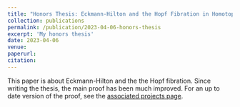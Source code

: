 ```yaml
---
title: "Honors Thesis: Eckmann-Hilton and the Hopf Fibration in Homotopy Type Theory"
collection: publications
permalink: /publication/2023-04-06-honors-thesis
excerpt: 'My honors thesis'
date: 2023-04-06
venue: 
paperurl:
citation:
---
```

This paper is about Eckmann-Hilton and the the Hopf fibration. Since writing the thesis, the main proof has been much improved. For an up to date version of the proof, see the [associated projects page](https://morphismz.github.io/projects/2023-eh-hopf). 